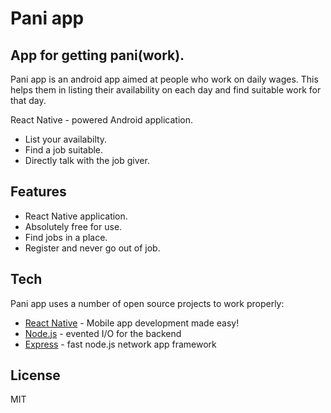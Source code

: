 # Pani app
## App for getting pani(work).

Pani app is an android app aimed at people who work on daily wages. This helps them in listing their availability on each day and find suitable work for that day.

React Native - powered Android application.

- List your availabilty.
- Find a job suitable.
- Directly talk with the job giver. 

## Features

- React Native application.
- Absolutely free for use.
- Find jobs in a place.
- Register and never go out of job.

## Tech

Pani app uses a number of open source projects to work properly:

- [React Native](https://reactnative.dev/) - Mobile app development made easy!
- [Node.js](https://nodejs.org/en/) - evented I/O for the backend
- [Express](https://expressjs.com/) - fast node.js network app framework

## License

MIT
